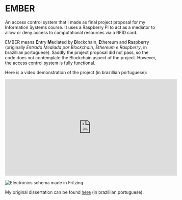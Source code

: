 # EMBER

An access control system that I made as final project proposal for my Information Systems course. It uses a Raspberry Pi to act as a mediator to allow or deny access to computational resources via a RFID card.

EMBER means **E**ntry **M**ediated by **B**lockchain, **E**thereum and **R**aspberry
(originally *Entrada Mediada por Blockchain, Ethereum e Raspberry*, in brazillian portuguese). Saddly the project proposal did not pass, so the code does not contemplate the Blockchain aspect of the project. However, the access control system is fully functional.

Here is a video demonstration of the project (in brazillian portuguese):

<iframe width="560" height="315" src="https://www.youtube.com/embed/SfwXLK8K3jo" title="YouTube video player" frameborder="0" allow="accelerometer; autoplay; clipboard-write; encrypted-media; gyroscope; picture-in-picture; web-share" allowfullscreen></iframe>

![Electronics schema made in Fritzing](https://files.catbox.moe/hyq23r.png)

My original dissertation can be found [here](https://files.catbox.moe/06d25s.pdf) (in brazillian portuguese).
